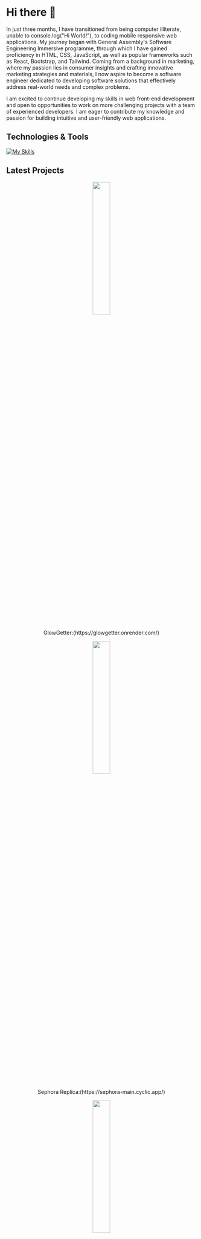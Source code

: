 # Hi there 👋

In just three months, I have transitioned from being computer illiterate, unable to console.log("Hi World!"), to coding mobile responsive web applications. My journey began with General Assembly's Software Engineering Immersive programme, through which I have gained proficiency in HTML, CSS, JavaScript, as well as popular frameworks such as React, Bootstrap, and Tailwind. Coming from a background in marketing, where my passion lies in consumer insights and crafting innovative marketing strategies and materials, I now aspire to become a software engineer dedicated to developing software solutions that effectively address real-world needs and complex problems.

I am excited to continue developing my skills in web front-end development and open to opportunities to work on more challenging projects with a team of experienced developers. I am eager to contribute my knowledge and passion for building intuitive and user-friendly web applications.

## Technologies & Tools

[![My Skills](https://skills.thijs.gg/icons?i=js,html,css,git,mongodb,nodejs,react)](https://skills.thijs.gg)

## Latest Projects

 <p align="center"><img src="https://i.imgur.com/boMU6HV.jpg" width="30%" height="30%"> </p>
 <p align="center">GlowGetter:(https://glowgetter.onrender.com/)</p>
  <p align="center"><img src="https://i.imgur.com/ZNGMm8j.png" width="30%" height="30%"> </p>
 <p align="center">Sephora Replica:(https://sephora-main.cyclic.app/)</p>
   <p align="center"><img src="https://i.imgur.com/LAkTmrA.png" width="30%" height="30%"> </p>
 <p align="center">BuskFeed:(https://buskfeed.cyclic.app/)</p>
 <p align="center"><img src="https://i.imgur.com/5Hd2OMb.png" width="30%" height="30%"> </p>
 <p align="center">Match the Colours:(https://beryln-t.github.io/Project-1-Memory-Game/)</p>
